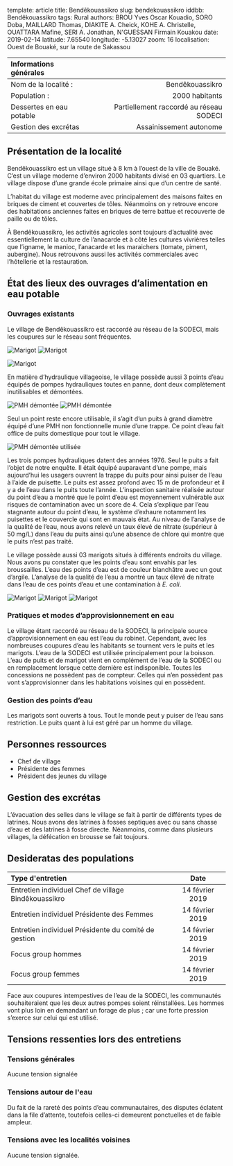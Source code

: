 template: article
title: Bendêkouassikro
slug: bendekouassikro
iddbb: Bendêkouassikro
tags: Rural
authors: BROU Yves Oscar Kouadio, SORO Doba, MAILLARD Thomas, DIAKITE A. Cheick, KOHE A. Christelle, OUATTARA Mafine, SERI A. Jonathan, N'GUESSAN Firmain Kouakou
date: 2019-02-14
latitude:  7.65540
longitude: -5.13027
zoom: 16
localisation: Ouest de Bouaké, sur la route de Sakassou




|Informations générales||
|:--|--:|
| Nom de la localité : | Bendêkouassikro | 
| Population : | 2000 habitants | 
| Dessertes en eau potable | Partiellement raccordé au réseau SODECI | 
| Gestion des excrétas | Assainissement autonome |



## Présentation de la localité
Bendêkouassikro est un village situé à 8 km à l’ouest de la ville de Bouaké. C’est un village  moderne d’environ 2000 habitants divisé en 03 quartiers. Le village dispose d’une grande école primaire ainsi que d’un centre de santé.


L’habitat du village est moderne avec principalement des maisons faites en briques de ciment et couvertes de tôles. Néanmoins on y retrouve encore des habitations anciennes faites en briques de terre battue et recouverte de paille ou de tôles. 


À Bendêkouassikro, les activités agricoles sont toujours d’actualité avec essentiellement la culture de l’anacarde et à côté les cultures vivrières telles que l’igname, le manioc, l’anacarde et les maraichers (tomate, piment, aubergine). Nous retrouvons aussi les activités commerciales avec l’hôtellerie et la restauration.


## État des lieux des ouvrages d’alimentation en eau potable

### Ouvrages existants

Le village de Bendêkouassikro est raccordé au réseau de la SODECI, mais les coupures sur le réseau sont fréquentes.

 
 ![Marigot](images/bindekoussikro2.jpg "Marigot")
 ![Marigot](images/bindekoussikro3.jpg "Marigot")
 
 ![Marigot](images/bindekoussikro5.jpg "Marigot")
 


En matière d’hydraulique villageoise, le village possède aussi 3 points d’eau équipés de pompes hydrauliques toutes en panne, dont deux complètement inutilisables et démontées. 


![PMH démontée](images/bindekoussikro1.jpg "PMH démontée")
![PMH démontée](images/bindekoussikro4.jpg "PMH démontée")

Seul un point reste encore utilisable, il s’agit d’un puits à grand diamètre équipé d’une PMH non fonctionnelle munie d’une trappe. Ce point d’eau fait office de puits domestique pour tout le village. 


![PMH démontée utilisée](images/bindekoussikro6.jpg "PMH démontée utilisée")

Les trois pompes hydrauliques datent des années 1976. Seul le puits a fait l’objet de notre enquête. Il était équipé auparavant d’une pompe, mais aujourd’hui les usagers ouvrent la trappe du puits pour ainsi puiser de l’eau à l’aide de puisette. Le puits est assez profond avec 15 m de profondeur et  il y a de l’eau dans le puits toute l’année. L’inspection sanitaire réalisée autour du point d’eau a montré que le point d’eau est moyennement vulnérable aux risques de contamination avec un score de 4. Cela s’explique par l’eau stagnante autour du point d’eau, le système d’exhaure notamment les puisettes et le couvercle qui sont en mauvais état.
Au niveau de l’analyse de la qualité de l’eau, nous avons relevé un taux élevé de nitrate (supérieur à 50 mg/L) dans l’eau du puits ainsi qu’une absence de chlore qui montre que le puits n’est pas traité. 



Le village possède aussi 03 marigots situés à différents endroits du village. Nous avons pu constater que les points d’eau sont envahis par les broussailles. L’eau des points d’eau est de couleur blanchâtre avec un gout d’argile. L’analyse de la qualité de l’eau a montré un taux élevé de nitrate dans l’eau de ces points d’eau et une contamination à *E. coli*.


![Marigot](images/bindekoussikro2.jpg "Marigot")
 ![Marigot](images/bindekoussikro3.jpg "Marigot") 
 ![Marigot](images/bindekoussikro5.jpg "Marigot")

### Pratiques et modes d’approvisionnement en eau
Le village étant raccordé au réseau de la SODECI, la principale source d’approvisionnement en eau est l’eau du robinet. Cependant, avec les nombreuses coupures d’eau les habitants se tournent vers le puits et les marigots. L’eau de la SODECI est utilisée principalement pour la boisson. L’eau de puits et de marigot vient en complément de l’eau de la SODECI ou en remplacement lorsque cette dernière est indisponible. Toutes les concessions ne possèdent pas de compteur. Celles qui n’en possèdent pas vont s’approvisionner dans les habitations voisines qui en possèdent.

### Gestion des points d’eau

Les marigots sont ouverts à tous. Tout le monde peut y puiser de l’eau sans restriction. Le puits quant à lui est géré par un homme du village.

## Personnes ressources


* Chef de village
* Présidente des femmes
* Président des jeunes du village

## Gestion des excrétas
L’évacuation des selles dans le village se fait à partir de différents types de latrines. Nous avons des latrines à fosses septiques avec ou sans chasse d’eau et des latrines à fosse directe. Néanmoins, comme dans plusieurs villages, la défécation en brousse se fait toujours.


## Desideratas des populations
| Type d'entretien | Date | 
| :-- | :--: | 
| Entretien individuel Chef de village Bindêkouassikro|14 février 2019| 
| Entretien individuel Présidente des Femmes|14 février 2019|
| Entretien individuel Présidente du comité de gestion|14 février 2019| 
| Focus group hommes |14 février 2019|
| Focus group femmes |14 février 2019|

Face aux coupures intempestives de l’eau de la SODECI, les communautés souhaiteraient que les deux autres pompes soient réinstallées. Les hommes vont plus loin en demandant un forage de plus ; car une forte pression s’exerce sur celui qui est utilisé.   


## Tensions ressenties lors des entretiens

### Tensions générales
Aucune tension signalée

### Tensions autour de l'eau
Du fait de la rareté des points d’eau communautaires, des disputes éclatent dans la file d’attente, toutefois celles-ci demeurent ponctuelles et de faible ampleur.

### Tensions avec les localités voisines
Aucune tension signalée.
